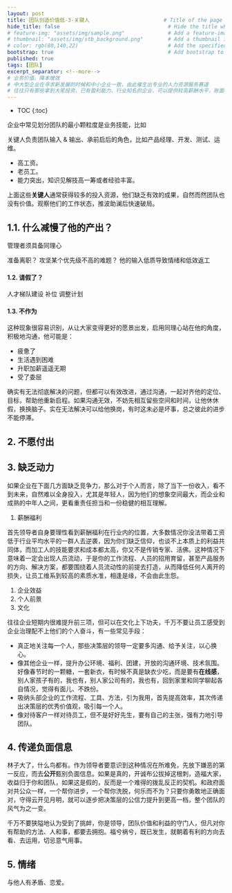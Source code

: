 ```yaml
---
layout: post
title: 团队创造价值低-3-关键人                        # Title of the page
hide_title: false                                   # Hide the title when displaying the post, but shown in lists of posts
# feature-img: "assets/img/sample.png"              # Add a feature-image to the post
# thumbnail: "assets/img/stb_background.png"        # Add a thumbnail image on blog view
# color: rgb(80,140,22)                             # Add the specified color as feature image, and change link colors in post
bootstrap: true                                     # Add bootstrap to the page
published: true
tags: [团队]
excerpt_separator: <!--more-->
# 业务价值、降本增效
# 中大型企业在寻求新发展的时候和中小企业一致，由此催生出专业的人力资源服务赛道
# 往往只有那些拿到大笔投资、已有盈利能力、行业知名的企业，可以提供较高薪酬水平，账面吸引力强大，明星员工和行业广告来招揽人才。
---
```


<!--more-->
* TOC
{:toc}

企业中常见划分团队的最小颗粒度是业务技能，比如

关键人负责团队输入 & 输出、承前启后的角色，比如产品经理、开发、测试、运维。

* 高工资。
* 老员工。
* 能力突出，知识见解技高一筹或者经验丰富。

上面这些**关键人**通常获得较多的投入资源，他们缺乏有效的成果，自然而然团队也没有价值。观察他们的工作状态，推波助澜后快速破局。

## 1.1. 什么减慢了他的产出？

管理者须具备同理心

准备离职？
攻坚某个优先级不高的难题？
他的输入低质导致情绪和低效返工

#### 1.2. 请假了？

人才梯队建设
补位
调整计划

#### 1.3. 不作为

这种现象很容易识别，从让大家变得更好的愿景出发，启用同理心站在他的角度，积极地沟通，他可能是：

* 疲惫了
* 生活遇到困难
* 升职加薪遥遥无期
* 受了委屈

确实有无法彻底解决的问题，但都可以有效改进，通过沟通，一起对齐他的定位、目标，帮助他重新启程。如果沟通无效，不妨先相互留些空间和时间，让他休休假，换换脑子。实在无法解决可以给他换岗，有时这未必是坏事，总之彼此的进步不能停滞。

## 2. 不愿付出

## 3. 缺乏动力

如果企业在下面几方面缺乏竞争力，那么对于个人而言，除了当下一份收入，看不到未来，自然难以全身投入，尤其是年轻人，因为他们的想象空间最大，而企业和成熟的中年人之间，更看重责任担当和一份稳健的相互理解。

1. 薪酬福利

  首先领导者自身要理性看到薪酬福利在行业内的位置，大多数情况你没法带着工资低于行业平均水平的一群人去逆袭，因为你们缺乏信仰，也谈不上本质上的利益共同体，而加工人的技能要求和成本都太高，你又不是传销专家、活佛。这种情况下意味着一定会出现人员流动，于是你的工作流程、人员的招用育留，甚至产品服务的方向、解决方案，都要围绕着人员流动性的前提去打造，从而降低任何人离开的损失，让员工维系到较高的素质水准，相逢是缘，不会由此生怨。

1. 企业效益
1. 个人前景
1. 文化

往往企业短期内很难提升前三项，但可以在文化上下功夫，千万不要让员工感受到企业治理配不上他们的个人奋斗，有一些常见手段：

* 真正地关注每一个人，那些决策层的领导一定要多沟通、给予关注，以心换心。
* 像其他企业一样，提升办公环境、福利、团建，开放的沟通环境、技术氛围。好像春节时的一颗糖，一套新衣，有时候不真是缺衣少吃，而是要有**在线感**，别人家孩子有的，我也有，别人家公司有的，我也有，回到家里和同学聊起各自情况，觉得有面儿、不跌份。
* 吸纳头部企业的工作流程、工具、方法，引为我用，首先提高效率，其次传递出决策层的优秀价值观，吸引每一个人。
* 像对待客户一样对待员工，但不是好好先生，要有自己的主张，强有力地引导团队。

## 4. 传递负面信息

林子大了，什么鸟都有。作为领导者要意识到这种情况在所难免，先放下嫌恶的第一反应，而去**公开**甄别负面信息。如果是真的，开诚布公拔掉这根刺，造福大家，收益归于你和团队，如果这是假的，反而是一个难得的拨乱反正的契机。和政府面对共公众一样，一个帮你进步，一个帮你洗脱，何乐而不为？只要你勇敢地正确面对，守得云开见月明，就可以逐步把决策层的公信力提升到更高一档，整个团队的风气为之一变。

千万不要狭隘地认为受到了挑衅，你是领导，团队价值和利益的守门人，但凡对你有帮助的方法、人和事，都要去拥抱。福兮祸兮，既已发生，就朝着有利的方向去看、去运用，切忌意气用事。

## 5. 情绪

与他人有矛盾、恋爱。
